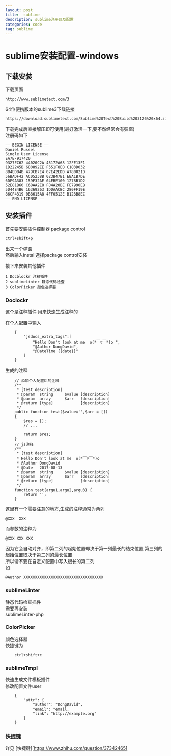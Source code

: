 ```yaml
---
layout: post
title:  sublime
description: sublime注册码及配置
categories: code
tag: sublime
---
```

# sublime安装配置-windows  

## 下载安装  
下载页面  
	
	http://www.sublimetext.com/3

64位便携版本的sublime3下载链接  
	
	https://download.sublimetext.com/Sublime%20Text%20Build%203126%20x64.zip

下载完成后直接解压即可使用(最好激活一下,要不然经常会有弹窗)  
注册码如下  
```
—– BEGIN LICENSE —–
Daniel Russel
Single User License
EA7E-917420
9327EC62 44020C2A 45172A68 12FE13F1
1D22245B 680892EE F551F8EB C183D032
8B4EDB4B 479CB7E4 07E42EDD A780021D
56BADF42 AC05238B 023B47B1 EBA1B7DE
6DF9A383 159F32AE 04EBE100 1278B1D2
52E81B60 C68AA2E8 F84A20BE FE7990EB
5D44E4B6 16369263 1DDAACBC 280FF19E
86CF4319 0B8615A8 4FF0512E B123B8EC
—— END LICENSE ——
```
## 安装插件  

首先要安装插件控制器  package control

	ctrl+shift+p
出来一个弹窗  
	然后输入install选择package control安装  

接下来安装其他插件  

	1 Docblockr 注释插件  
	2 sublimeLinter 静态代码检查
	3 ColorPicker 颜色选择器  


### Doclockr
这个是注释插件 用来快速生成注释的 

在个人配置中输入  
```
	{
	    "jsdocs_extra_tags":[
	    	"Hello Don't look at me  o(*￣▽￣*)o ",
	    	"@Author DongDavid",
	    	"@DateTime {{date}}"
	    ]
	}  
```
生成的注释  
```
	// 添加个人配置后的注释
	/**
	 * [test description]
	 * @param  string     $value [description]
	 * @param  array      $arr   [description]
	 * @return [type]            [description]
	 */
	public function test($value='',$arr = [])
	{
		$res = [];
		// ...

		return $res;
	}
	// js注释
	/**
	 * [test description]
	 * Hello Don't look at me  o(*￣▽￣*)o 
	 * @Author DongDavid
	 * @Date   2017-08-13
	 * @param  string     $value [description]
	 * @param  array      $arr   [description]
	 * @return [type]            [description]
	 */
	function test(argu1,argu2,argu3) {
		return '';
	}
```  
这里有一个需要注意的地方,生成的注释通常为两列  
	
	@XXX  XXX
而参数的注释为  

	@XXX XXX XXX
因为它会自动对齐，即第二列的起始位置却决于第一列最长的结束位置 第三列的起始位置取决于第二列的最长位置  
所以请不要在自定义配置中写入很长的第二列  
如  

	@Author XXXXXXXXXXXXXXXXXXXXXXXXXXXXXXXXXXX



### sublimeLinter  
静态代码检查插件  
需要再安装  
	sublimeLinter-php  

### ColorPicker  
颜色选择器  
快捷键为  
```
	ctrl+shift+c

```
### sublimeTmpl  
快速生成文件模板插件  
修改配置文件user  
```
	{
		"attr": {
	        "author": "DongDavid",
	        "email": "email,
	        "link": "http://example.org"
	    }
	}
```

### 快捷键  
详见 [快捷键][https://www.zhihu.com/question/37342465]